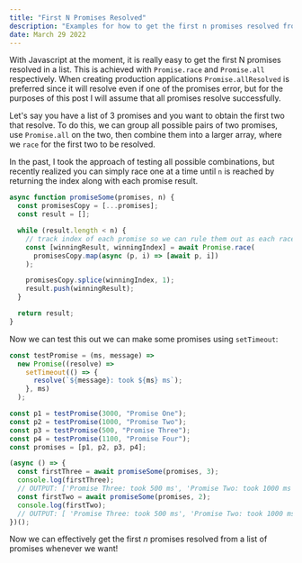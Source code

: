 ```yaml
---
title: "First N Promises Resolved"
description: "Examples for how to get the first n promises resolved from an array."
date: March 29 2022
---
```


With Javascript at the moment, it is really easy to get the first N promises resolved in a list. This is achieved with `Promise.race` and `Promise.all` respectively. When creating production applications `Promise.allResolved` is preferred since it will resolve even if one of the promises error, but for the purposes of this post I will assume that all promises resolve successfully.

Let's say you have a list of 3 promises and you want to obtain the first two that resolve. To do this, we can group all possible pairs of two promises, use `Promise.all` on the two, then combine them into a larger array, where we `race` for the first two to be resolved.

In the past, I took the approach of testing all possible combinations, but recently realized you can simply race one at a time until `n` is reached by returning the index along with each promise result.

```js
async function promiseSome(promises, n) {
  const promisesCopy = [...promises];
  const result = [];

  while (result.length < n) {
    // track index of each promise so we can rule them out as each race completes
    const [winningResult, winningIndex] = await Promise.race(
      promisesCopy.map(async (p, i) => [await p, i])
    );

    promisesCopy.splice(winningIndex, 1);
    result.push(winningResult);
  }

  return result;
}
```

Now we can test this out we can make some promises using `setTimeout`:

```js
const testPromise = (ms, message) =>
  new Promise((resolve) =>
    setTimeout(() => {
      resolve(`${message}: took ${ms} ms`);
    }, ms)
  );

const p1 = testPromise(3000, "Promise One");
const p2 = testPromise(1000, "Promise Two");
const p3 = testPromise(500, "Promise Three");
const p4 = testPromise(1100, "Promise Four");
const promises = [p1, p2, p3, p4];

(async () => {
  const firstThree = await promiseSome(promises, 3);
  console.log(firstThree);
  // OUTPUT: ['Promise Three: took 500 ms', 'Promise Two: took 1000 ms', 'Promise Four: took 1100 ms']
  const firstTwo = await promiseSome(promises, 2);
  console.log(firstTwo);
  // OUTPUT: [ 'Promise Three: took 500 ms', 'Promise Two: took 1000 ms' ]
})();
```

Now we can effectively get the first _n_ promises resolved from a list of promises whenever we want!
